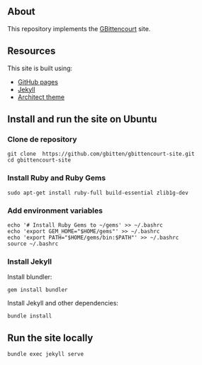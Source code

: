 ## About

This repository implements the [GBittencourt](http://www.gbittencourt.net/) site.

## Resources

This site is built using:

* [GitHub pages](https://pages.github.com/)
* [Jekyll](https://jekyllrb.com/)
* [Architect theme](https://github.com/pietromenna/jekyll-architect-theme)

## Install and run the site on Ubuntu

### Clone de repository

```terminal
git clone  https://github.com/gbitten/gbittencourt-site.git
cd gbittencourt-site
```

### Install Ruby and Ruby Gems

```terminal
sudo apt-get install ruby-full build-essential zlib1g-dev
```

### Add environment variables

```terminal
echo '# Install Ruby Gems to ~/gems' >> ~/.bashrc
echo 'export GEM_HOME="$HOME/gems"' >> ~/.bashrc
echo 'export PATH="$HOME/gems/bin:$PATH"' >> ~/.bashrc
source ~/.bashrc
```

### Install Jekyll

Install blundler:

```terminal
gem install bundler
```

Install Jekyll and other dependencies:

```terminal
bundle install
```

## Run the site locally

```terminal
bundle exec jekyll serve
```